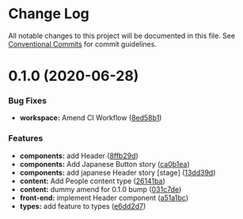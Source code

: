 # Change Log

All notable changes to this project will be documented in this file.
See [Conventional Commits](https://conventionalcommits.org) for commit guidelines.

# 0.1.0 (2020-06-28)


### Bug Fixes

* **workspace:** Amend CI Workflow ([8ed58b1](https://github.com/JakeElder/tuscany/commit/8ed58b1ecb0faae82c93863c59c8dc16c8c579aa))


### Features

* **components:** add Header ([8ffb29d](https://github.com/JakeElder/tuscany/commit/8ffb29dea73fefde133537a27d63a937b36d24dd))
* **components:** Add Japanese Button story ([ca0b1ea](https://github.com/JakeElder/tuscany/commit/ca0b1ea22b62a6984607c413ff201b79f92165b8))
* **components:** add japanese Header story [stage] ([13dd39d](https://github.com/JakeElder/tuscany/commit/13dd39da36d5190d81812bc8c524459b720e8aa9))
* **content:** Add People content type ([26141ba](https://github.com/JakeElder/tuscany/commit/26141ba503754a27a7ba81dde276184821128e81))
* **content:** dummy amend for 0.1.0 bump ([031c7de](https://github.com/JakeElder/tuscany/commit/031c7de2625a87c8eea5b99fbb8711f3a86a74b5))
* **front-end:** implement Header component ([a51a1bc](https://github.com/JakeElder/tuscany/commit/a51a1bc7467fd956079f5b51a3b3fb690a6af9fd))
* **types:** add feature to types ([e6dd2d7](https://github.com/JakeElder/tuscany/commit/e6dd2d7731e672745124d462ab707afd8d5d14ee))
